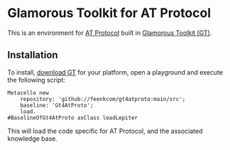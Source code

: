 # Glamorous Toolkit for AT Protocol

This is an environment for [AT Protocol](https://atproto.com) built in [Glamorous Toolkit (GT)](https://gtoolkit.com).



## Installation
To install, [download GT](https://gtoolkit.com/download) for your platform, open a playground and execute the following script:```Metacello new	repository: 'github://feenkcom/gt4atproto:main/src';	baseline: 'Gt4AtProto';	load.
#BaselineOfGt4AtProto asClass loadLepiter```This will load the code specific for AT Protocol, and the associated knowledge base.